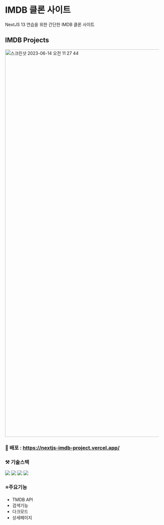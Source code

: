 # IMDB 클론 사이트
NextJS 13 연습을 위한 간단한 IMDB 클론 사이트

## IMDB Projects
<img width="1268" alt="스크린샷 2023-06-14 오전 11 27 44" src="https://github.com/HYBEN09/IMDB/assets/104710243/f413c2ac-2332-46fb-a698-2fc94d99fe29">

### 🔗 배포 : https://nextjs-imdb-project.vercel.app/

### ⚒️ 기술스택
<div>
 <img src="https://img.shields.io/badge/HTML-E34F26?style=flat-square&logo=html5&logoColor=white"/>
 <img src="https://img.shields.io/badge/Tailwind CSS-38B2AC?style=flat-square&logo=tailwind-css&logoColor=white"/>
 <img src="https://img.shields.io/badge/Javascript-ffb13b?style=flat-square&logo=javascript&logoColor=white"/> 
 <img src="https://img.shields.io/badge/Next.js-000000?style=flat-square&logo=nextdotjs&logoColor=white">
</div>

### ⭐️주요기능
- TMDB API 
- 검색기능
- 다크모드
- 상세페이지
